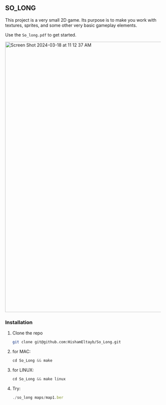 


<!-- ABOUT THE PROJECT -->
## SO_LONG

This project is a very small 2D game.
Its purpose is to make you work with textures, sprites, and some other very basic gameplay elements.

Use the `So_long.pdf` to get started.




<img width="877" alt="Screen Shot 2024-03-18 at 11 12 37 AM" src="https://github.com/HishamEltayb/So_Long/assets/138756079/d2437044-c696-46ea-b548-168fd169cc91">








### Installation


1. Clone the repo
   ```sh
   git clone git@github.com:HishamEltayb/So_Long.git
   ```
2. for MAC:
   ```js
   cd So_Long && make 
   ```
3. for LINUX:
   ```js
   cd So_Long && make linux
   ```
4. Try:
   ```js
   ./so_long maps/map1.ber
   ```
